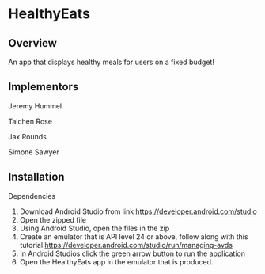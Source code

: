 # HealthyEats

## Overview
An app that displays healthy meals for users on a fixed budget!

## Implementors
Jeremy Hummel

Taichen Rose

Jax Rounds

Simone Sawyer

## Installation
Dependencies
1. Download Android Studio from link
https://developer.android.com/studio
2. Open the zipped file
3. Using Android Studio, open the files in the zip
4. Create an emulator that is API level 24 or above, follow along with this tutorial
https://developer.android.com/studio/run/managing-avds
5. In Android Studios click the green arrow button to run the application
6. Open the HealthyEats app in the emulator that is produced. 

